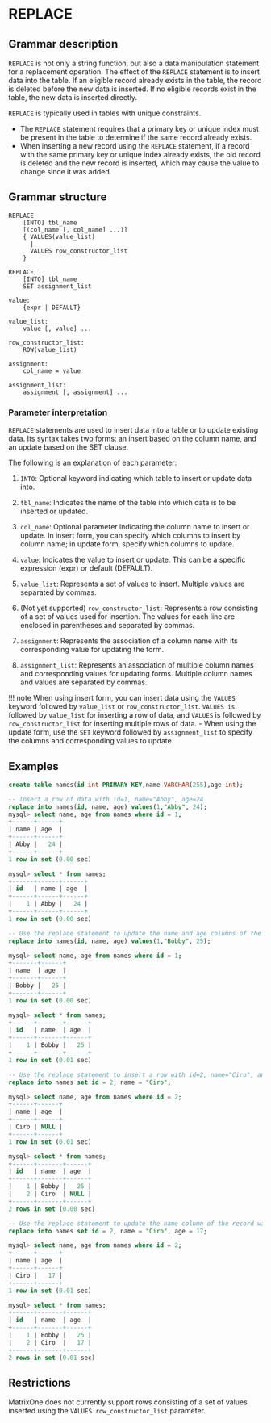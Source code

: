 # **REPLACE**

## **Grammar description**

`REPLACE` is not only a string function, but also a data manipulation statement for a replacement operation. The effect of the `REPLACE` statement is to insert data into the table. If an eligible record already exists in the table, the record is deleted before the new data is inserted. If no eligible records exist in the table, the new data is inserted directly.

`REPLACE` is typically used in tables with unique constraints.

- The `REPLACE` statement requires that a primary key or unique index must be present in the table to determine if the same record already exists.
- When inserting a new record using the `REPLACE` statement, if a record with the same primary key or unique index already exists, the old record is deleted and the new record is inserted, which may cause the value to change since it was added.

## **Grammar structure**

```
REPLACE
    [INTO] tbl_name
    [(col_name [, col_name] ...)]
    { VALUES(value_list)
      |
      VALUES row_constructor_list
    }

REPLACE
    [INTO] tbl_name
    SET assignment_list

value:
    {expr | DEFAULT}

value_list:
    value [, value] ...

row_constructor_list:
    ROW(value_list)

assignment:
    col_name = value

assignment_list:
    assignment [, assignment] ...
```

### Parameter interpretation

`REPLACE` statements are used to insert data into a table or to update existing data. Its syntax takes two forms: an insert based on the column name, and an update based on the SET clause.

The following is an explanation of each parameter:

1. `INTO`: Optional keyword indicating which table to insert or update data into.

2. `tbl_name`: Indicates the name of the table into which data is to be inserted or updated.

3. `col_name`: Optional parameter indicating the column name to insert or update. In insert form, you can specify which columns to insert by column name; in update form, specify which columns to update.

4. `value`: Indicates the value to insert or update. This can be a specific expression (expr) or default (DEFAULT).

5. `value_list`: Represents a set of values to insert. Multiple values are separated by commas.

6. (Not yet supported) `row_constructor_list`: Represents a row consisting of a set of values used for insertion. The values for each line are enclosed in parentheses and separated by commas.

7. `assignment`: Represents the association of a column name with its corresponding value for updating the form.

8. `assignment_list`: Represents an association of multiple column names and corresponding values for updating forms. Multiple column names and values are separated by commas.

!!! note
    When using insert form, you can insert data using the `VALUES` keyword followed by `value_list` or `row_constructor_list`. `VALUES is` followed by `value_list` for inserting a row of data, and `VALUES` is followed by `row_constructor_list` for inserting multiple rows of data. - When using the update form, use the `SET` keyword followed by `assignment_list` to specify the columns and corresponding values to update.

## **Examples**

```sql
create table names(id int PRIMARY KEY,name VARCHAR(255),age int);

-- Insert a row of data with id=1, name="Abby", age=24
replace into names(id, name, age) values(1,"Abby", 24);
mysql> select name, age from names where id = 1;
+------+------+
| name | age  |
+------+------+
| Abby |   24 |
+------+------+
1 row in set (0.00 sec)

mysql> select * from names;
+------+------+------+
| id   | name | age  |
+------+------+------+
|    1 | Abby |   24 |
+------+------+------+
1 row in set (0.00 sec)

-- Use the replace statement to update the name and age columns of the record with id=1 to the values "Bob" and 25.
replace into names(id, name, age) values(1,"Bobby", 25);

mysql> select name, age from names where id = 1;
+-------+------+
| name  | age  |
+-------+------+
| Bobby |   25 |
+-------+------+
1 row in set (0.00 sec)

mysql> select * from names;
+------+-------+------+
| id   | name  | age  |
+------+-------+------+
|    1 | Bobby |   25 |
+------+-------+------+
1 row in set (0.01 sec)

-- Use the replace statement to insert a row with id=2, name="Ciro", and age NULL.
replace into names set id = 2, name = "Ciro";

mysql> select name, age from names where id = 2;
+------+------+
| name | age  |
+------+------+
| Ciro | NULL |
+------+------+
1 row in set (0.01 sec)

mysql> select * from names;
+------+-------+------+
| id   | name  | age  |
+------+-------+------+
|    1 | Bobby |   25 |
|    2 | Ciro  | NULL |
+------+-------+------+
2 rows in set (0.00 sec)

-- Use the replace statement to update the name column of the record with id=2 to the value "Ciro" and the age column to the value 17
replace into names set id = 2, name = "Ciro", age = 17;

mysql> select name, age from names where id = 2;
+------+------+
| name | age  |
+------+------+
| Ciro |   17 |
+------+------+
1 row in set (0.01 sec)

mysql> select * from names;
+------+-------+------+
| id   | name  | age  |
+------+-------+------+
|    1 | Bobby |   25 |
|    2 | Ciro  |   17 |
+------+-------+------+
2 rows in set (0.01 sec)
```

## **Restrictions**

MatrixOne does not currently support rows consisting of a set of values inserted using the `VALUES row_constructor_list` parameter.
